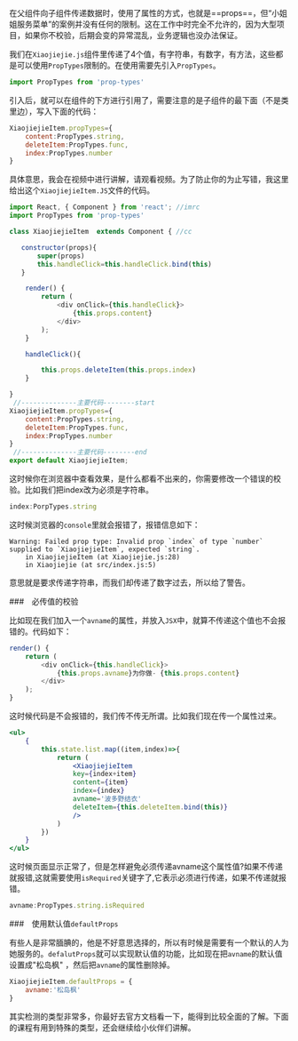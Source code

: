 在父组件向子组件传递数据时，使用了属性的方式，也就是==props==，但“小姐姐服务菜单”的案例并没有任何的限制。这在工作中时完全不允许的，因为大型项目，如果你不校验，后期会变的异常混乱，业务逻辑也没办法保证。

我们在`Xiaojiejie.js`组件里传递了4个值，有字符串，有数字，有方法，这些都是可以使用`PropTypes`限制的。在使用需要先引入`PropTypes`。

```js
import PropTypes from 'prop-types'
```

引入后，就可以在组件的下方进行引用了，需要注意的是子组件的最下面（不是类里边），写入下面的代码：

```js
XiaojiejieItem.propTypes={
    content:PropTypes.string,
    deleteItem:PropTypes.func,
    index:PropTypes.number
}
```

具体意思，我会在视频中进行讲解，请观看视频。为了防止你的为止写错，我这里给出这个`XiaojiejieItem.JS`文件的代码。

```js
import React, { Component } from 'react'; //imrc
import PropTypes from 'prop-types'

class XiaojiejieItem  extends Component { //cc

   constructor(props){
       super(props)
       this.handleClick=this.handleClick.bind(this)
   }

    render() { 
        return ( 
            <div onClick={this.handleClick}>
                {this.props.content}
            </div>
        );
    }

    handleClick(){

        this.props.deleteItem(this.props.index)
    }

}
 //--------------主要代码--------start
XiaojiejieItem.propTypes={
    content:PropTypes.string,
    deleteItem:PropTypes.func,
    index:PropTypes.number
}
 //--------------主要代码--------end
export default XiaojiejieItem;
```

这时候你在浏览器中查看效果，是什么都看不出来的，你需要修改一个错误的校验。比如我们把index改为必须是字符串。

```js
index:PorpTypes.string
```

这时候浏览器的`console`里就会报错了，报错信息如下：

```
Warning: Failed prop type: Invalid prop `index` of type `number` supplied to `XiaojiejieItem`, expected `string`.
    in XiaojiejieItem (at Xiaojiejie.js:28)
    in Xiaojiejie (at src/index.js:5)
```

意思就是要求传递字符串，而我们却传递了数字过去，所以给了警告。

\###　必传值的校验

比如现在我们加入一个`avname`的属性，并放入`JSX`中，就算不传递这个值也不会报错的。代码如下：

```js
render() { 
    return ( 
        <div onClick={this.handleClick}>
            {this.props.avname}为你做- {this.props.content}
        </div>
    );
}
```

这时候代码是不会报错的，我们传不传无所谓。比如我们现在传一个属性过来。

```jsx
<ul>
    {
        this.state.list.map((item,index)=>{
            return (
                <XiaojiejieItem 
                key={index+item}  
                content={item}
                index={index}
                avname='波多野结衣'
                deleteItem={this.deleteItem.bind(this)}
                />
            )
        })
    }
</ul>  
```

这时候页面显示正常了，但是怎样避免必须传递avname这个属性值?如果不传递就报错,这就需要使用`isRequired`关键字了,它表示必须进行传递，如果不传递就报错。

```js
avname:PropTypes.string.isRequired
```

\###　使用默认值`defaultProps`

有些人是非常腼腆的，他是不好意思选择的，所以有时候是需要有一个默认的人为她服务的。`defalutProps`就可以实现默认值的功能，比如现在把`avname`的默认值设置成"松岛枫" ，然后把`avname`的属性删除掉。

```js
XiaojiejieItem.defaultProps = {
    avname:'松岛枫'
}
```

其实检测的类型非常多，你最好去官方文档看一下，能得到比较全面的了解。下面的课程有用到特殊的类型，还会继续给小伙伴们讲解。